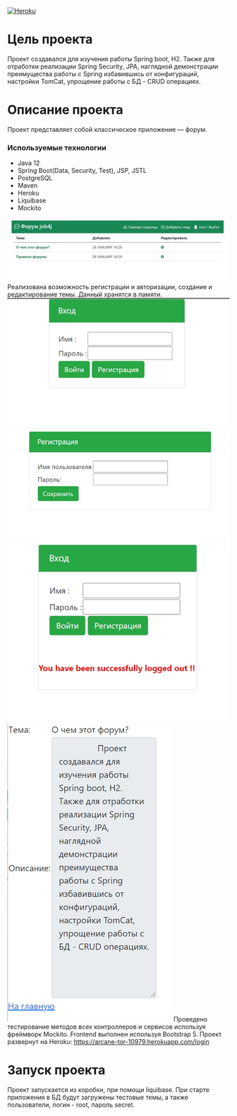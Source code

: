 [![Heroku](https://img.shields.io/badge/Heroku-430098?style=flat&logo=Heroku&logoColor=white)](https://arcane-tor-10979.herokuapp.com/login)

# Цель проекта
Проект создавался для изучения работы Spring boot, H2.
 Также для отработки реализации Spring Security, JPA, наглядной демонстрации 
 преимущества работы с Spring избавившись от конфигураций, настройки TomCat,
  упрощение работы с БД - CRUD операциях.
# Описание проекта
Проект представляет собой классическое приложение — форум.

### Используемые технологии
* Java 12
* Spring Boot(Data, Security, Test), JSP, JSTL
* PostgreSQL
* Maven
* Heroku
* Liquibase
* Mockito


![ScreenShot](images/4.jpg)
Реализована возможность регистрации и авторизации, создание и редактирование темы. Данный хранятся в памяти.
![ScreenShot](images/1.jpg)
![ScreenShot](images/3.jpg)
![ScreenShot](images/6.jpg)
![ScreenShot](images/5.jpg)
Проведено тестирование методов всех контроллеров и сервисов используя фреймворк Mockito.
Frontend выполнен используя Bootstrap 5.
Проект развернут на Heroku:
https://arcane-tor-10979.herokuapp.com/login
# Запуск проекта
Проект запускается из коробки, при помощи liquibase. 
При старте приложения в БД будут загружены тестовые темы, а также пользователи, 
логин - root, пароль secret.
